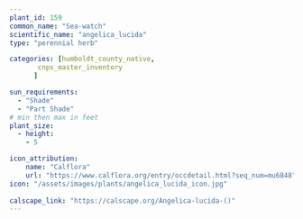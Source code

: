 ```yaml
---
plant_id: 159 
common_name: "Sea-watch"
scientific_name: "angelica_lucida"
type: "perennial herb"

categories: [humboldt_county_native,
       cnps_master_inventory
      ]

sun_requirements:
  - "Shade"
  - "Part Shade"
# min then max in feet
plant_size:
  - height: 
    - 5 

icon_attribution: 
    name: "Calflora"
    url: "https://www.calflora.org/entry/occdetail.html?seq_num=mu6848"
icon: "/assets/images/plants/angelica_lucida_icon.jpg"
 
calscape_link: "https://calscape.org/Angelica-lucida-()"
---
```








